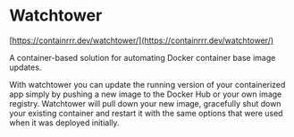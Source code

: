 # Watchtower

[https://containrrr.dev/watchtower/](https://containrrr.dev/watchtower/)

A container-based solution for automating Docker container base image updates.

With watchtower you can update the running version of your containerized app
simply by pushing a new image to the Docker Hub or your own image registry.
Watchtower will pull down your new image, gracefully shut down your existing
container and restart it with the same options that were used when it was
deployed initially.
